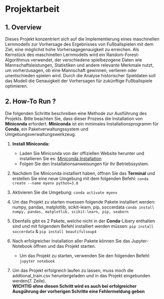 # Projektarbeit
## 1. Overview
Dieses Projekt konzentriert sich auf die Implementierung eines maschinellen Lernmodells zur Vorhersage des Ergebnisses von Fußballspielen mit dem Ziel, eine möglichst hohe Vorhersagegenauigkeit zu erreichen. Als Kernstück des maschinellen Lernmodells wird ein Random-Forest-Algorithmus verwendet, der verschiedene spielbezogene Daten wie Mannschaftsleistungen, Statistiken und andere relevante Merkmale nutzt, um vorherzusagen, ob eine Mannschaft gewinnen, verlieren oder unentschieden spielen wird. Durch die Analyse historischer Spieldaten soll das Modell die Genauigkeit der Vorhersagen für zukünftige Fußballspiele optimieren.


## 2. How-To Run ?

Die folgenden Schritte beschreiben eine Methode zur Ausführung des Projekts. Bitte beachten Sie, dass dieser Prozess die Installation von **Miniconda** erfordert. **Miniconda** ist ein minimales Installationsprogramm für **Conda**, ein Paketverwaltungssystem und Umgebungsverwaltungswerkzeug.

1. **Install Miniconda:**
   - Laden Sie Miniconda von der offiziellen Website herunter und installieren Sie es: [Miniconda Installation](https://docs.conda.io/en/latest/miniconda.html)
   - Folgen Sie den Installationsanweisungen für Ihr Betriebssystem.

2. Nachdem Sie Miniconda installiert haben, öffnen Sie das **Terminal** und erstellen Sie eine neue Umgebung mit dem folgenden Befehl:
   ```conda create --name myenv python=3.8```

3. Aktivieren Sie die Umgebung:
   ```conda activate myenv```
4. Um das Projekt zu starten muessen folgende Pakete installiert werden: numpy, pandas, matplotlib, scikit-learn, pip, soccerdata
    ``conda install numpy, pandas, matplotlib, scikit-learn, pip, seaborn``
5. Ebenfalls gibt es 2 Pakete, welche nicht in der **Conda**-Libery enthalten sind und mit folgendem Befehl installiert werden müssen:
   ```pip install soccerdata``` & ```pip install beautifulsoup4```
6. Nach erfolgreicher Installation aller Pakete können Sie das Jupyter-Notebook öffnen und das Projekt starten.
   - Um das Projekt zu starten, verwenden Sie den folgenden Befehl:
   ```jupyter notebook```
7. Um das Projekt erfolgreich laufen zu lassen, muss moch die addtional_train.csv heruntergeladen und in das Projekt eingebunden werden(7. Zeile). <br>
   **WICHTIG ohne diesen Schritt wird es auch bei erfolgreicher Ausgührung der vorherigen Schritte eine Fehlermeldung geben**


